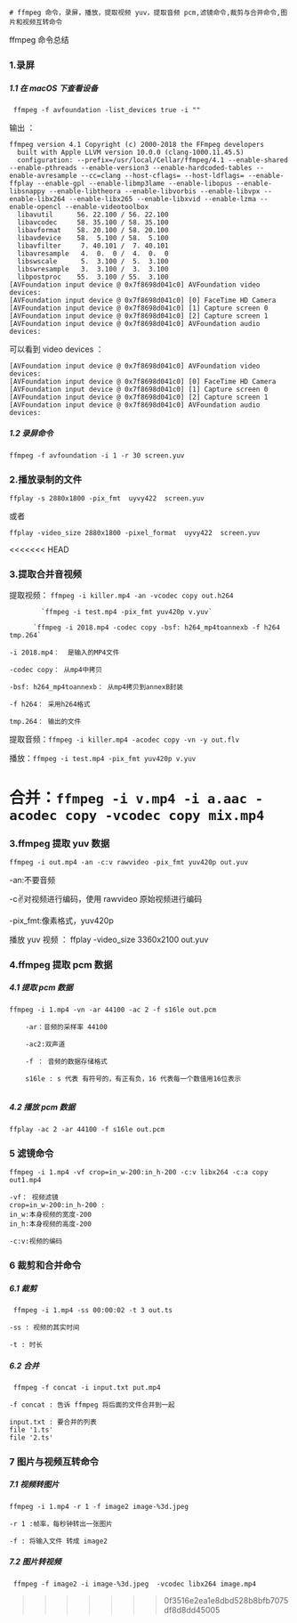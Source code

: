 	# ffmpeg 命令，录屏，播放，提取视频 yuv，提取音频 pcm,滤镜命令,裁剪与合并命令,图片和视频互转命令
ffmpeg 命令总结

### 1.录屏

##### 1.1 在 macOS 下查看设备

` ffmpeg -f avfoundation -list_devices true -i ""`

输出 ：

```
ffmpeg version 4.1 Copyright (c) 2000-2018 the FFmpeg developers
  built with Apple LLVM version 10.0.0 (clang-1000.11.45.5)
  configuration: --prefix=/usr/local/Cellar/ffmpeg/4.1 --enable-shared --enable-pthreads --enable-version3 --enable-hardcoded-tables --enable-avresample --cc=clang --host-cflags= --host-ldflags= --enable-ffplay --enable-gpl --enable-libmp3lame --enable-libopus --enable-libsnappy --enable-libtheora --enable-libvorbis --enable-libvpx --enable-libx264 --enable-libx265 --enable-libxvid --enable-lzma --enable-opencl --enable-videotoolbox
  libavutil      56. 22.100 / 56. 22.100
  libavcodec     58. 35.100 / 58. 35.100
  libavformat    58. 20.100 / 58. 20.100
  libavdevice    58.  5.100 / 58.  5.100
  libavfilter     7. 40.101 /  7. 40.101
  libavresample   4.  0.  0 /  4.  0.  0
  libswscale      5.  3.100 /  5.  3.100
  libswresample   3.  3.100 /  3.  3.100
  libpostproc    55.  3.100 / 55.  3.100
[AVFoundation input device @ 0x7f8698d041c0] AVFoundation video devices:
[AVFoundation input device @ 0x7f8698d041c0] [0] FaceTime HD Camera
[AVFoundation input device @ 0x7f8698d041c0] [1] Capture screen 0
[AVFoundation input device @ 0x7f8698d041c0] [2] Capture screen 1
[AVFoundation input device @ 0x7f8698d041c0] AVFoundation audio devices:

```

可以看到 video devices ：

```
[AVFoundation input device @ 0x7f8698d041c0] AVFoundation video devices:
[AVFoundation input device @ 0x7f8698d041c0] [0] FaceTime HD Camera
[AVFoundation input device @ 0x7f8698d041c0] [1] Capture screen 0
[AVFoundation input device @ 0x7f8698d041c0] [2] Capture screen 1
[AVFoundation input device @ 0x7f8698d041c0] AVFoundation audio devices:

``` 

##### 1.2 录屏命令

`ffmpeg -f avfoundation -i 1 -r 30 screen.yuv`

### 2.播放录制的文件

`ffplay -s 2880x1800 -pix_fmt  uyvy422  screen.yuv`

或者

`ffplay -video_size 2880x1800 -pixel_format  uyvy422  screen.yuv`

<<<<<<< HEAD

### 3.提取合并音视频

提取视频： `ffmpeg -i killer.mp4 -an -vcodec copy out.h264`

			`ffmpeg -i test.mp4 -pix_fmt yuv420p v.yuv`
			
		  `ffmpeg -i 2018.mp4 -codec copy -bsf: h264_mp4toannexb -f h264 tmp.264`
```
-i 2018.mp4：  是输入的MP4文件

-codec copy： 从mp4中拷贝

-bsf: h264_mp4toannexb： 从mp4拷贝到annexB封装

-f h264： 采用h264格式

tmp.264： 输出的文件

```

提取音频：`ffmpeg -i killer.mp4 -acodec copy -vn -y out.flv`


播放：`ffmpeg -i test.mp4 -pix_fmt yuv420p v.yuv`

合并：`ffmpeg -i v.mp4 -i a.aac -acodec copy -vcodec copy mix.mp4`
=======
### 3.ffmpeg 提取 yuv 数据

`ffmpeg -i out.mp4 -an -c:v rawvideo -pix_fmt yuv420p out.yuv`

-an:不要音频

-c:v:对视频进行编码，使用 rawvideo 原始视频进行编码

-pix_fmt:像素格式，yuv420p


播放 yuv 视频 ： ffplay -video_size 3360x2100  out.yuv


### 4.ffmpeg 提取 pcm 数据

##### 4.1 提取 pcm 数据


`ffmpeg -i 1.mp4 -vn -ar 44100 -ac 2 -f s16le out.pcm`

```
	-ar：音频的采样率 44100
	
	-ac2:双声道
	
	-f ： 音频的数据存储格式 
	
	s16le : s 代表 有符号的，有正有负，16 代表每一个数值用16位表示 
	
```


##### 4.2 播放 pcm 数据

`ffplay -ac 2 -ar 44100 -f s16le out.pcm`
	
### 5 滤镜命令

`ffmpeg -i 1.mp4 -vf crop=in_w-200:in_h-200 -c:v libx264 -c:a copy out1.mp4`


```
-vf： 视频滤镜 
crop=in_w-200:in_h-200 :
in_w:本身视频的宽度-200
in_h:本身视频的高度-200

-c:v:视频的编码

```

### 6 裁剪和合并命令

##### 6.1 裁剪


` ffmpeg -i 1.mp4 -ss 00:00:02 -t 3 out.ts`

```
-ss : 视频的其实时间

-t : 时长
```

##### 6.2 合并

` ffmpeg -f concat -i input.txt put.mp4`

```
-f concat : 告诉 ffmpeg 将后面的文件合并到一起

input.txt : 要合并的列表
file '1.ts'
file '2.ts'
```

### 7 图片与视频互转命令

##### 7.1 视频转图片

`ffmpeg -i 1.mp4 -r 1 -f image2 image-%3d.jpeg`


```
-r 1 :帧率，每秒钟转出一张图片

-f : 将输入文件 转成 image2
```


##### 7.2 图片转视频

` ffmpeg -f image2 -i image-%3d.jpeg  -vcodec libx264 image.mp4`


	
	
	
	
>>>>>>> 0f3516e2ea1e8dbd528b8bfb7075df8d8dd45005
